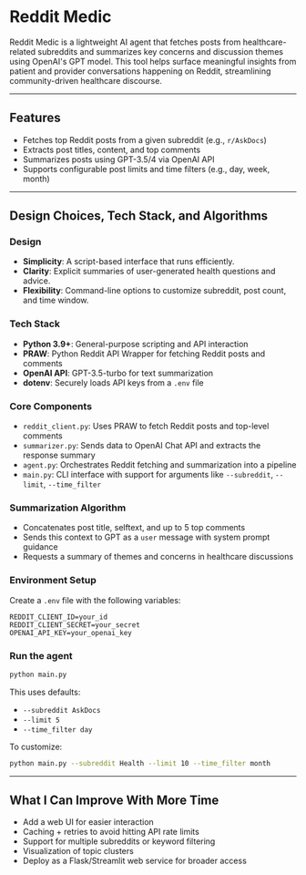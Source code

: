 # Reddit Medic

Reddit Medic is a lightweight AI agent that fetches posts from healthcare-related subreddits and summarizes key concerns and discussion themes using OpenAI's GPT model. This tool helps surface meaningful insights from patient and provider conversations happening on Reddit, streamlining community-driven healthcare discourse.

---

## Features
- Fetches top Reddit posts from a given subreddit (e.g., `r/AskDocs`)
- Extracts post titles, content, and top comments
- Summarizes posts using GPT-3.5/4 via OpenAI API
- Supports configurable post limits and time filters (e.g., day, week, month)

---

## Design Choices, Tech Stack, and Algorithms

### Design
- **Simplicity**: A script-based interface that runs efficiently.
- **Clarity**: Explicit summaries of user-generated health questions and advice.
- **Flexibility**: Command-line options to customize subreddit, post count, and time window.

### Tech Stack
- **Python 3.9+**: General-purpose scripting and API interaction
- **PRAW**: Python Reddit API Wrapper for fetching Reddit posts and comments
- **OpenAI API**: GPT-3.5-turbo for text summarization
- **dotenv**: Securely loads API keys from a `.env` file

### Core Components
- `reddit_client.py`: Uses PRAW to fetch Reddit posts and top-level comments
- `summarizer.py`: Sends data to OpenAI Chat API and extracts the response summary
- `agent.py`: Orchestrates Reddit fetching and summarization into a pipeline
- `main.py`: CLI interface with support for arguments like `--subreddit`, `--limit`, `--time_filter`

### Summarization Algorithm
- Concatenates post title, selftext, and up to 5 top comments
- Sends this context to GPT as a `user` message with system prompt guidance
- Requests a summary of themes and concerns in healthcare discussions

### Environment Setup
Create a `.env` file with the following variables:
```env
REDDIT_CLIENT_ID=your_id
REDDIT_CLIENT_SECRET=your_secret
OPENAI_API_KEY=your_openai_key
```

### Run the agent
```bash
python main.py
```
This uses defaults:
- `--subreddit AskDocs`
- `--limit 5`
- `--time_filter day`

To customize:
```bash
python main.py --subreddit Health --limit 10 --time_filter month
```

---

## What I Can Improve With More Time
- Add a web UI for easier interaction
- Caching + retries to avoid hitting API rate limits
- Support for multiple subreddits or keyword filtering
- Visualization of topic clusters
- Deploy as a Flask/Streamlit web service for broader access

